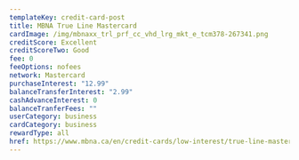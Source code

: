 ```yaml
---
templateKey: credit-card-post
title: MBNA True Line Mastercard
cardImage: /img/mbnaxx_trl_prf_cc_vhd_lrg_mkt_e_tcm378-267341.png
creditScore: Excellent
creditScoreTwo: Good
fee: 0
feeOptions: nofees
network: Mastercard
purchaseInterest: "12.99"
balanceTransferInterest: "2.99"
cashAdvanceInterest: 0
balanceTranferFees: ""
userCategory: business
cardCategory: business
rewardType: all
href: https://www.mbna.ca/en/credit-cards/low-interest/true-line-mastercard/
---
```

